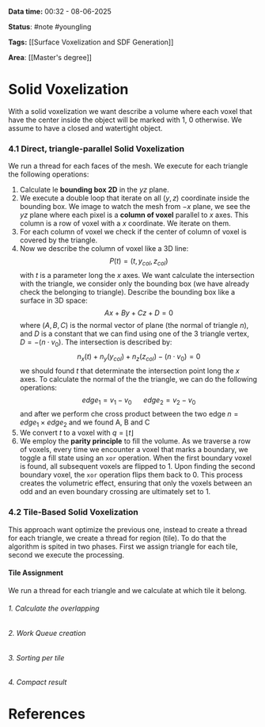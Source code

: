 **Data time:** 00:32 - 08-06-2025

**Status**: #note #youngling 

**Tags:** [[Surface Voxelization and SDF Generation]]

**Area**: [[Master's degree]]
# Solid Voxelization

With a solid voxelization we want describe a volume where each voxel that have the center inside the object will be marked with 1, 0 otherwise. We assume to have a closed and watertight object.
### 4.1 Direct, triangle-parallel Solid Voxelization
We run a thread for each faces of the mesh. We execute for each triangle the following operations:
1. Calculate le **bounding box 2D** in the $yz$ plane. 
2. We execute a double loop that iterate on all $(y,z)$ coordinate inside the bounding box. We image to watch the mesh from $-x$ plane, we see the $yz$ plane where each pixel is a **column of voxel** parallel to $x$ axes. This column is a row of voxel with a $x$ coordinate. We iterate on them.
3. For each column of voxel we check if the center of column of voxel is covered by the triangle.
4. Now we describe the column of voxel like a 3D line:
$$
P(t) = (t, y_{col}, z_{col})
$$
	with $t$ is a parameter long the $x$ axes. We want calculate the intersection with the triangle, we consider only the bounding box (we have already check the belonging to triangle). Describe the bounding box like a surface in 3D space:
$$
	Ax + By + Cz + D= 0
$$
	where $(A, B, C)$ is the normal vector of plane (the normal of triangle $n$), and $D$ is a constant that we can find using one of the 3 triangle vertex, $D = -(n \cdot v_0)$. The intersection is described by:
$$
	n_x(t) + n_y (y_{col}) + n_z(z_{col}) - (n \cdot v_0)= 0
$$
	we should found $t$ that determinate the intersection point long the $x$ axes. To calculate the normal of the the triangle, we can do the following operations:
$$
	edge_1 = v_1 - v_0 \:\:\:\:\:\:edge_2 = v_2 - v_0
$$
	and after we perform che cross product between the two edge $n = edge_1 \times edge_2$ and we found A, B and C
5. We convert $t$ to a voxel with $q = \lfloor t \rfloor$
6. We employ the **parity principle** to fill the volume. As we traverse a row of voxels, every time we encounter a voxel that marks a boundary, we toggle a fill state using an `xor` operation. When the first boundary voxel is found, all subsequent voxels are flipped to 1. Upon finding the second boundary voxel, the `xor` operation flips them back to 0. This process creates the volumetric effect, ensuring that only the voxels between an odd and an even boundary crossing are ultimately set to 1.

### 4.2 Tile-Based Solid Voxelization
This approach want optimize the previous one, instead to create a thread for each triangle, we create a thread for region (tile). To do that the algorithm is spited in two phases. First we assign triangle for each tile, second we execute the processing.

#### Tile Assignment
We run a thread for each triangle and we calculate at which tile it belong.
###### 1. Calculate the overlapping
###### 2.  Work Queue creation
###### 3. Sorting per tile
###### 4. Compact result


# References